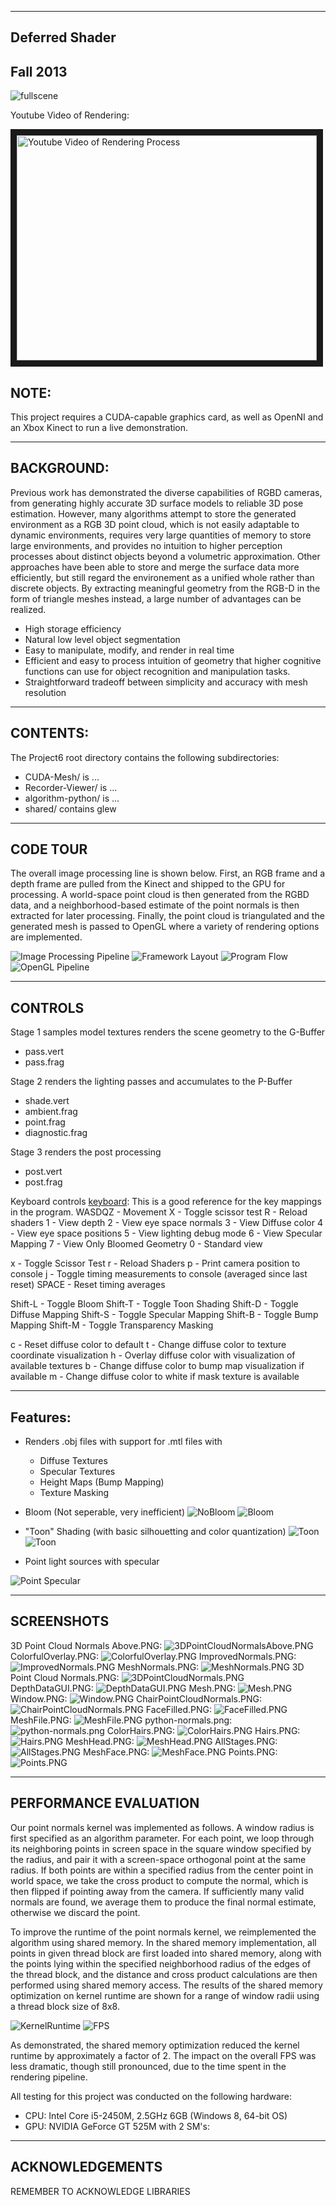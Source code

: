 -------------------------------------------------------------------------------
Deferred Shader
-------------------------------------------------------------------------------
Fall 2013
-------------------------------------------------------------------------------
![fullscene](/renders/FullHallAllTextures.PNG "Finished Rendering")

Youtube Video of Rendering:
<dl>
<a href="http://www.youtube.com/watch?feature=player_embedded&v=kvQ3dNG4Mdg
" target="_blank"><img src="http://img.youtube.com/vi/kvQ3dNG4Mdg/0.jpg" 
alt="Youtube Video of Rendering Process" width="480" height="360" border="10" /></a>
</dl>

NOTE:
-------------------------------------------------------------------------------
This project requires a CUDA-capable graphics card, as well as OpenNI and an
Xbox Kinect to run a live demonstration.

-------------------------------------------------------------------------------
BACKGROUND:
-------------------------------------------------------------------------------
Previous work has demonstrated the diverse capabilities of RGBD cameras, from
generating highly accurate 3D surface models to reliable 3D pose estimation.
However, many algorithms attempt to store the generated environment as a RGB 3D
point cloud, which is not easily adaptable to dynamic environments, requires
very large quantities of memory to store large environments, and provides no
intuition to higher perception processes about distinct objects beyond a
volumetric approximation. Other approaches have been able to store and merge
the surface data more efficiently, but still regard the environement as a
unified whole rather than discrete objects. By extracting meaningful geometry
from the RGB-D in the form of triangle meshes instead, a large number of
advantages can be realized.

* High storage efficiency
* Natural low level object segmentation
* Easy to manipulate, modify, and render in real time
* Efficient and easy to process intuition of geometry that higher cognitive functions can use for object recognition and manipulation tasks.
* Straightforward tradeoff between simplicity and accuracy with mesh resolution

-------------------------------------------------------------------------------
CONTENTS:
-------------------------------------------------------------------------------
The Project6 root directory contains the following subdirectories:
	
* CUDA-Mesh/ is ...
* Recorder-Viewer/ is ...
* algorithm-python/ is ...
* shared/ contains glew

-------------------------------------------------------------------------------
CODE TOUR
-------------------------------------------------------------------------------

The overall image processing line is shown below. First, an RGB frame and a depth frame are pulled from the Kinect and shipped to the GPU for processing. A world-space point cloud is then generated from the RGBD data, and a neighborhood-based estimate of the point normals is then extracted for later processing. Finally, the point cloud is triangulated and the generated mesh is passed to OpenGL where a variety of rendering options are implemented.

![Image Processing Pipeline](/docs/diagrams/ImageProcessingPipeline.png "Image Processing Pipeline")
![Framework Layout](/docs/diagrams/FrameworkLayout.png "Framework Layout")
![Program Flow](/docs/diagrams/ProgramFlow.png "Program Flow")
![OpenGL Pipeline](/docs/diagrams/OpenGLPipeline.png "OpenGL Pipeline")

-------------------------------------------------------------------------------
CONTROLS
-------------------------------------------------------------------------------

Stage 1 samples model textures renders the scene geometry to the G-Buffer
* pass.vert
* pass.frag

Stage 2 renders the lighting passes and accumulates to the P-Buffer
* shade.vert
* ambient.frag
* point.frag
* diagnostic.frag

Stage 3 renders the post processing
* post.vert
* post.frag

Keyboard controls
[keyboard](https://github.com/cboots/Deferred-Shading/blob/master/base/src/main.cpp#L1178):
This is a good reference for the key mappings in the program. 
WASDQZ - Movement
X - Toggle scissor test
R - Reload shaders
1 - View depth
2 - View eye space normals
3 - View Diffuse color
4 - View eye space positions
5 - View lighting debug mode
6 - View Specular Mapping
7 - View Only Bloomed Geometry
0 - Standard view

x - Toggle Scissor Test
r - Reload Shaders
p - Print camera position to console
j - Toggle timing measurements to console (averaged since last reset)
SPACE - Reset timing averages

Shift-L - Toggle Bloom
Shift-T - Toggle Toon Shading
Shift-D - Toggle Diffuse Mapping
Shift-S - Toggle Specular Mapping
Shift-B - Toggle Bump Mapping
Shift-M - Toggle Transparency Masking

c - Reset  diffuse color to default
t - Change diffuse color to texture coordinate visualization
h - Overlay diffuse color with visualization of available textures
b - Change diffuse color to bump map visualization if available
m - Change diffuse color to white if mask texture is available

-------------------------------------------------------------------------------
Features:
-------------------------------------------------------------------------------

* Renders .obj files with support for .mtl files with
  * Diffuse Textures
  * Specular Textures
  * Height Maps (Bump Mapping)
  * Texture Masking
 
* Bloom (Not seperable, very inefficient)
![NoBloom](/renders/LampNoBloom.PNG "Without Bloom")
![Bloom](/renders/LampWithBloom.PNG "With Bloom")

* "Toon" Shading (with basic silhouetting and color quantization)
![Toon](/renders/ToonShadingNoColor.PNG "Toon Shading B/W")
![Toon](/renders/FullHallToon.PNG "Toon Shading")

* Point light sources with specular

![Point Specular](/renders/PointLightSpeculars.PNG "Point Light Speculars")


-------------------------------------------------------------------------------
SCREENSHOTS
-------------------------------------------------------------------------------

3D Point Cloud Normals Above.PNG:
![3DPointCloudNormalsAbove.PNG](/docs/screenshots/3DPointCloudNormalsAbove.PNG "3DPointCloudNormalsAbove.PNG")
ColorfulOverlay.PNG:
![ColorfulOverlay.PNG](/docs/screenshots/ColorfulOverlay.PNG "ColorfulOverlay.PNG")
ImprovedNormals.PNG:
![ImprovedNormals.PNG](/docs/screenshots/ImprovedNormals.PNG "ImprovedNormals.PNG")
MeshNormals.PNG:
![MeshNormals.PNG](/docs/screenshots/MeshNormals.PNG "MeshNormals.PNG")
3D Point Cloud Normals.PNG:
![3DPointCloudNormals.PNG](/docs/screenshots/3DPointCloudNormals.PNG "3DPointCloudNormals.PNG")
DepthDataGUI.PNG:
![DepthDataGUI.PNG](/docs/screenshots/DepthDataGUI.PNG "DepthDataGUI.PNG")
Mesh.PNG:
![Mesh.PNG](/docs/screenshots/Mesh.PNG "Mesh.PNG")
Window.PNG:
![Window.PNG](/docs/screenshots/Window.PNG "Window.PNG")
ChairPointCloudNormals.PNG:
![ChairPointCloudNormals.PNG](/docs/screenshots/ChairPointCloudNormals.PNG "ChairPointCloudNormals.PNG")
FaceFilled.PNG:
![FaceFilled.PNG](/docs/screenshots/FaceFilled.PNG "FaceFilled.PNG")
MeshFile.PNG:
![MeshFile.PNG](/docs/screenshots/MeshFile.PNG "MeshFile.PNG")
python-normals.png:
![python-normals.png](/docs/screenshots/python-normals.png "python-normals.png")
ColorHairs.PNG:
![ColorHairs.PNG](/docs/screenshots/ColorHairs.PNG "ColorHairs.PNG")
Hairs.PNG:
![Hairs.PNG](/docs/screenshots/Hairs.PNG "Hairs.PNG")
MeshHead.PNG:
![MeshHead.PNG](/docs/screenshots/MeshHead.PNG "MeshHead.PNG")
AllStages.PNG:
![AllStages.PNG](/docs/screenshots/AllStages.PNG "AllStages.PNG")
MeshFace.PNG:
![MeshFace.PNG](/docs/screenshots/MeshFace.PNG "MeshFace.PNG")
Points.PNG:
![Points.PNG](/docs/screenshots/Points.PNG "Points.PNG")

-------------------------------------------------------------------------------
PERFORMANCE EVALUATION
-------------------------------------------------------------------------------

Our point normals kernel was implemented as follows. A window radius is first
specified as an algorithm parameter. For each point, we loop through its
neighboring points in screen space in the square window specified by the
radius, and pair it with a screen-space orthogonal point at the same radius. If
both points are within a specified radius from the center point in world space,
we take the cross product to compute the normal, which is then flipped if
pointing away from the camera. If sufficiently many valid normals are found, we
average them to produce the final normal estimate, otherwise we discard the
point.

To improve the runtime of the point normals kernel, we reimplemented the
algorithm using shared memory. In the shared memory implementation, all points
in given thread block are first loaded into shared memory, along with the
points lying within the specified neighborhood radius of the edges of the
thread block, and the distance and cross product calculations are then
performed using shared memory access. The results of the shared memory
optimization on kernel runtime are shown for a range of window radii using a
thread block size of 8x8.

![KernelRuntime](/docs/performance/SharedVsGlobalRuntime.png "Kernel Runtime")
![FPS](/docs/performance/SharedVsGlobalFPS.png "FPS")

As demonstrated, the shared memory optimization reduced the kernel runtime by
approximately a factor of 2. The impact on the overall FPS was less dramatic,
though still pronounced, due to the time spent in the rendering pipeline.

All testing for this project was conducted on the following hardware:
* CPU: Intel Core i5-2450M, 2.5GHz 6GB (Windows 8, 64-bit OS)
* GPU: NVIDIA GeForce GT 525M with 2 SM's:

-------------------------------------------------------------------------------
ACKNOWLEDGEMENTS
-------------------------------------------------------------------------------

REMEMBER TO ACKNOWLEDGE LIBRARIES

